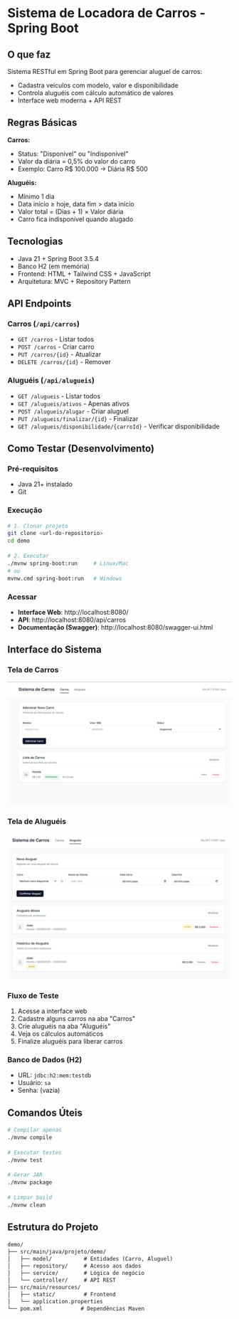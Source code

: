# Sistema de Locadora de Carros - Spring Boot

## O que faz

Sistema RESTful em Spring Boot para gerenciar aluguel de carros:
- Cadastra veículos com modelo, valor e disponibilidade
- Controla aluguéis com cálculo automático de valores
- Interface web moderna + API REST

## Regras Básicas

**Carros:**
- Status: "Disponível" ou "Indisponível"
- Valor da diária = 0,5% do valor do carro
- Exemplo: Carro R$ 100.000 → Diária R$ 500

**Aluguéis:**
- Mínimo 1 dia
- Data início ≥ hoje, data fim > data início  
- Valor total = (Dias + 1) × Valor diária
- Carro fica indisponível quando alugado

## Tecnologias

- Java 21 + Spring Boot 3.5.4
- Banco H2 (em memória)
- Frontend: HTML + Tailwind CSS + JavaScript
- Arquitetura: MVC + Repository Pattern

## API Endpoints

### Carros (`/api/carros`)
- `GET /carros` - Listar todos
- `POST /carros` - Criar carro
- `PUT /carros/{id}` - Atualizar
- `DELETE /carros/{id}` - Remover

### Aluguéis (`/api/alugueis`)
- `GET /alugueis` - Listar todos
- `GET /alugueis/ativos` - Apenas ativos
- `POST /alugueis/alugar` - Criar aluguel
- `PUT /alugueis/finalizar/{id}` - Finalizar
- `GET /alugueis/disponibilidade/{carroId}` - Verificar disponibilidade

## Como Testar (Desenvolvimento)

### Pré-requisitos
- Java 21+ instalado
- Git

### Execução
```bash
# 1. Clonar projeto
git clone <url-do-repositorio>
cd demo

# 2. Executar
./mvnw spring-boot:run     # Linux/Mac
# ou
mvnw.cmd spring-boot:run   # Windows
```

### Acessar
- **Interface Web**: http://localhost:8080/
- **API**: http://localhost:8080/api/carros
- **Documentação (Swagger)**: http://localhost:8080/swagger-ui.html

## Interface do Sistema

### Tela de Carros
![Gestão de Carros](src/public/img/carros.png)

### Tela de Aluguéis
![Gestão de Aluguéis](src/public/img/aluguel.png)

### Fluxo de Teste
1. Acesse a interface web
2. Cadastre alguns carros na aba "Carros"
3. Crie aluguéis na aba "Aluguéis" 
4. Veja os cálculos automáticos
5. Finalize aluguéis para liberar carros

### Banco de Dados (H2)
- URL: `jdbc:h2:mem:testdb`
- Usuário: `sa`
- Senha: (vazia)

## Comandos Úteis

```bash
# Compilar apenas
./mvnw compile

# Executar testes
./mvnw test

# Gerar JAR
./mvnw package

# Limpar build
./mvnw clean
```

## Estrutura do Projeto

```
demo/
├── src/main/java/projeto/demo/
│   ├── model/          # Entidades (Carro, Aluguel)
│   ├── repository/     # Acesso aos dados
│   ├── service/        # Lógica de negócio
│   └── controller/     # API REST
├── src/main/resources/
│   ├── static/         # Frontend
│   └── application.properties
└── pom.xml            # Dependências Maven
```


